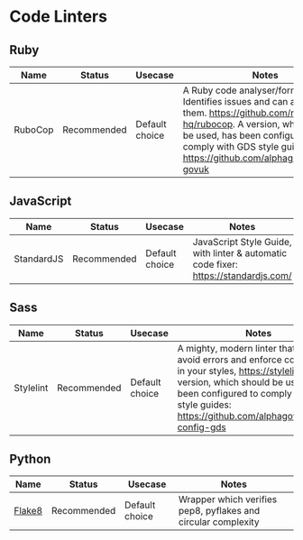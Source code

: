 # Code Linters

## Ruby

| Name | Status | Usecase  | Notes  |
|---|---|---|---|
| RuboCop | Recommended | Default choice | A Ruby code analyser/formatter. Identifies issues and can auto-correct them. https://github.com/rubocop-hq/rubocop. A version, which should be used, has been configured to comply with GDS style guides: https://github.com/alphagov/rubocop-govuk |

## JavaScript

| Name | Status | Usecase  | Notes  |
|---|---|---|---|
| StandardJS | Recommended | Default choice | JavaScript Style Guide, with linter & automatic code fixer: https://standardjs.com/ |

## Sass

| Name | Status | Usecase  | Notes  |
|---|---|---|---|
| Stylelint | Recommended | Default choice | A mighty, modern linter that helps you avoid errors and enforce conventions in your styles, https://stylelint.io/. A version, which should be used, has been configured to comply with GDS style guides: https://github.com/alphagov/stylelint-config-gds |

## Python

| Name | Status | Usecase  | Notes  |
|---|---|---|---|
| [Flake8](https://flake8.pycqa.org/en/latest/) | Recommended | Default choice | Wrapper which verifies pep8, pyflakes and circular complexity


